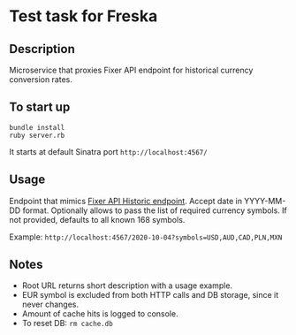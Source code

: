 # Test task for Freska

## Description
Microservice that proxies Fixer API endpoint for historical currency conversion rates.

## To start up
```
bundle install
ruby server.rb
```
It starts at default Sinatra port `http://localhost:4567/`

## Usage
Endpoint that mimics [Fixer API Historic endpoint](https://fixer.io/documentation).
Accept date in YYYY-MM-DD format.
Optionally allows to pass the list of required currency symbols.
If not provided, defaults to all known 168 symbols.

Example:
`http://localhost:4567/2020-10-04?symbols=USD,AUD,CAD,PLN,MXN`

## Notes
* Root URL returns short description with a usage example.
* EUR symbol is excluded from both HTTP calls and DB storage, since it never changes.
* Amount of cache hits is logged to console.
* To reset DB: `rm cache.db`
